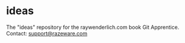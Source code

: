 # ideas
The "ideas" repository for the raywenderlich.com book Git Apprentice.
Contact: support@razeware.com
